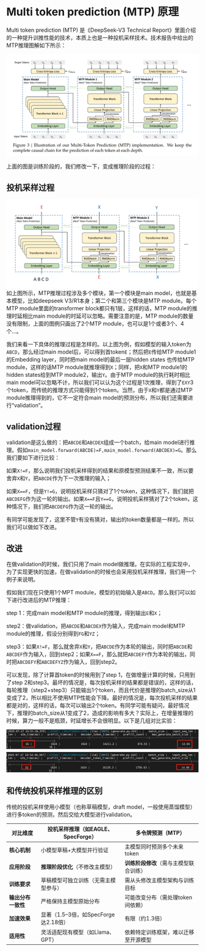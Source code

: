 # Multi token prediction (MTP) 原理

Multi token prediction (MTP) 是《DeepSeek-V3 Technical Report》里面介绍的一种提升训推性能的技术，本质上也是一种投机采样技术。技术报告中给出的MTP推理图解如下所示：

![MTP1](./MTP1.PNG)

上面的图是训练阶段的，我们修改一下，变成推理阶段的过程：

## 投机采样过程

![MTP2](./MTP2.PNG)
如上图所示，MTP推理过程涉及多个模块，第一个模块是main model，也就是基本模型，比如deepseek V3/R1本身；第二个和第三个模块是MTP module。每个MTP module里面的transformer block都只有1层，这样的话，MTP module的推理时延相比main module的时延可以忽略。需要注意的是，MTP module的数量没有限制，上面的图例只画出了2个MTP module，也可以是1个或者3个、4个...。

我们来看一下具体的推理过程是怎样的。以上图为例，假如模型的输入token为`ABCD`，那么经过main model后，可以得到首token`E`；然后把`E`传给MTP module1的Embedding layer，同时把main model的最后一层hidden states 也传给MTP module，这样的话MTP module就推理得到`X`；同样，把`X`和MTP module1的hidden states给到MTP module2，输出`Y`。由于MTP module的执行耗时相比main model可以忽略不计，所以我们可以认为这个过程是1次推理，得到了`EXY`3个token，而传统的推理方式只能得到1个token。当然，由于`X`和`Y`都是通过MTP module推理得到的，它不一定符合main model的预测分布，所以我们还需要进行“validation”。

## validation过程

validation是这么做的：把`ABCDE`和`ABCDEX`组成一个batch，给main model进行推理。假如`main_model.forward(ABCDE)=F,main_model.forward(ABCDEX)=G`。那么我们要如下进行比较：

如果`X!=F`，那么说明我们投机采样得到的结果和原模型预测结果不一致，所以要舍弃`X`和`Y`，把`ABCDE`作为下一次推理的输入；

如果`X==F`，但是`Y!=G`，说明投机采样只猜对了1个token，这种情况下，我们就把`ABCDEFG`作为这一轮的输出。如果`X==F`且`Y==G`，说明投机采样猜对了2个token，这种情况下，我们把`ABCDEFG`作为这一轮的输出。

有同学可能发现了，这里不管`Y`有没有猜对，输出的token数量都是一样的。所以我们可以做如下改进。

## 改进

在做validation的时候，我们只用了main model做推理。在实际的工程实现中，为了实现更快的加速，在做validation的时候也会采用投机采样推理，我们用一个例子来说明。

假如我们现在只使用1个MPT module，模型的初始输入是`ABCD`。那么我们可以如下进行改进后的MTP推理：

step 1：完成main model和MTP module的推理，得到输出`E`和`X`；

step2：做validation，把`ABCDE`和`ABCDEX`作为输入，完成main model和MTP module的推理，假设分别得到`FG`和`YZ`；

step3：如果`X!=F`，那么就舍弃`X`和`Y`，把`ABCDE`作为本轮的输出，同时把`ABCDE`和`ABCDEF`作为输入，回到step2；如果`X==F`，那么就把`ABCDEFY`作为本轮的输出，同时把`ABCDEFY`和`ABCDEFYZ`作为输入，回到step2。

可以发现，除了计算首token的时候用到了step 1，在做增量计算的时候，只用到了step 2和step3。最坏的情况是，每次投机采样的结果都是错误的，这样的话，每轮推理（step2+step3）只能输出1个token，而且代价是推理的batch_size从1变成了2，所以相比不使用MTP性能会下降。最好的情况是，每次投机采样的结果都是对的，这样的话，每次可以输出2个token。有同学可能有疑问，最好情况下，推理的batch_size从1变成了2，造成的影响有多大？实际上，在增量推理的时候，算力一般不是瓶颈，时延增长不会很明显。以下是几组对比实验：

![MTP3](./MTP3.PNG)

## 和传统投机采样推理的区别

传统的投机采样使用小模型（也称草稿模型，draft model，一般使用蒸馏模型）进行多token的预测，然后交给大模型进行validation。

| **对比维度**       | **投机采样推理（如EAGLE、SpecForge）** | **多令牌预测（MTP）**                  |
| ------------------ | -------------------------------------- | -------------------------------------- |
| **核心机制**       | 小模型草稿+大模型并行验证              | 主模型同时预测多个未来token            |
| **应用阶段**       | **推理阶段优化**（不修改主模型）       | **训练阶段修改**（需与主模型联合训练） |
| **训练要求**       | 草稿模型可独立训练（无需主模型参与）   | 需从头修改主模型架构与训练目标         |
| **输出分布一致性** | 严格保持主模型原始分布                 | 可能改变分布（需处理token间依赖）      |
| **加速效果**       | 显著（1.5–3倍，如SpecForge达2.18倍）   | 有限（约1.3倍）                        |
| **适用性**         | 灵活适配现有模型（如Llama、GPT）       | 依赖特定训练框架，难以迁移至开源模型   |

